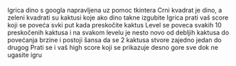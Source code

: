 Igrica dino s googla napravljena uz pomoc tkintera
Crni kvadrat je dino, a zeleni kvadrati su kaktusi koje ako dino takne izgubite
Igrica prati vaš score koji se poveća svki put kada preskočite kaktus
Level se poveca svakih 10 preskočenih kaktusa i na svakom levelu je nesto novo od debljih kaktusa do povećanja brzine i postoji šansa da se 2 kaktusa stvore zajedno jedan do drugog
Prati se i vaš high score koji se prikazuje desno gore sve dok ne ugasite igru
